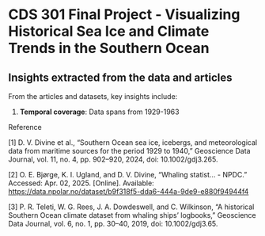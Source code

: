 # CDS 301 Final Project - Visualizing Historical Sea Ice and Climate Trends in the Southern Ocean

## Insights extracted from the data and articles
From the articles and datasets, key insights include:

1. **Temporal coverage**: Data spans from 1929-1963

Reference

[1] D. V. Divine et al., “Southern Ocean sea ice, icebergs, and meteorological data from maritime sources for the period 1929 to 1940,” Geoscience Data Journal, vol. 11, no. 4, pp. 902–920, 2024, doi: 10.1002/gdj3.265.

[2] O. E. Bjørge, K. I. Ugland, and D. V. Divine, “Whaling statist... - NPDC.” Accessed: Apr. 02, 2025. [Online]. Available: https://data.npolar.no/dataset/b9f318f5-dda6-444a-9de9-e880f94944f4

[3] P. R. Teleti, W. G. Rees, J. A. Dowdeswell, and C. Wilkinson, “A historical Southern Ocean climate dataset from whaling ships’ logbooks,” Geoscience Data Journal, vol. 6, no. 1, pp. 30–40, 2019, doi: 10.1002/gdj3.65.
